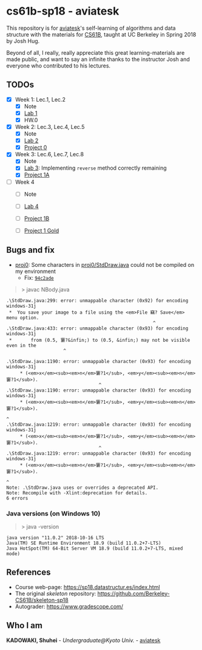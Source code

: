   
  
  
  
# cs61b-sp18 - aviatesk
  
  
This repository is for [aviatesk]'s self-learning of algorithms and data structure with the materials for [CS61B], taught at UC Berkeley in Spring 2018 by Josh Hug.
  
Beyond of all, I really, really appreciate this great learning-materials are made public, and want to say an infinite thanks to the instructor Josh and everyone who contributed to his lectures.
  
  
## TODOs
  
  
- [x] Week 1: Lec.1, Lec.2
    * [x] Note
    * [x] [Lab 1](./lab1 )
    * [x] HW.0
- [x] Week 2: Lec.3, Lec.4, Lec.5
    * [x] Note
    * [x] [Lab 2](./lab2 )
    * [x] [Project 0](./proj0 )
- [x] Week 3: Lec.6, Lec.7, Lec.8
    * [x] Note
    * [x] [Lab 3](./lab3 ): Implementing `reverse` method correctly remaining
    * [x] [Project 1A](./proj1a )
- [ ] Week 4
    * [ ] Note
    * [ ] [Lab 4](./lab4 )
    * [ ] [Project 1B](./proj1b )
    * [ ] [Project 1 Gold](./proj1b )
  
  
## Bugs and fix
  
  
- [proj0](./proj0 ): Some characters in [proj0/StdDraw.java](./proj0/StdDraw.java ) could not be compiled on my environment
    - Fix: [`94c2ade`](https://github.com/aviatesk/cs61b-sp18/commit/94c2adea81ea826b103303e4285a62a2ff790615 )
  
> \> javac NBody.java
  
```
.\StdDraw.java:299: error: unmappable character (0x92) for encoding windows-31j
 *  You save your image to a file using the <em>File 竊? Save</em> menu option.
                                                      ^
.\StdDraw.java:433: error: unmappable character (0x93) for encoding windows-31j
 *       from (0.5, 窶?&infin;) to (0.5, &infin;) may not be visible even in the
                     ^
  
.\StdDraw.java:1190: error: unmappable character (0x93) for encoding windows-31j
     * (<em>x</em><sub><em>n</em>窶?1</sub>, <em>y</em><sub><em>n</em>窶?1</sub>).
                                  ^
.\StdDraw.java:1190: error: unmappable character (0x93) for encoding windows-31j
     * (<em>x</em><sub><em>n</em>窶?1</sub>, <em>y</em><sub><em>n</em>窶?1</sub>).
                                                                      ^
.\StdDraw.java:1219: error: unmappable character (0x93) for encoding windows-31j
     * (<em>x</em><sub><em>n</em>窶?1</sub>, <em>y</em><sub><em>n</em>窶?1</sub>).
                                  ^
.\StdDraw.java:1219: error: unmappable character (0x93) for encoding windows-31j
     * (<em>x</em><sub><em>n</em>窶?1</sub>, <em>y</em><sub><em>n</em>窶?1</sub>).
                                                                      ^
Note: .\StdDraw.java uses or overrides a deprecated API.
Note: Recompile with -Xlint:deprecation for details.
6 errors
```
  
### Java versions (on Windows 10)
  
  
> \> java -version
  
```
java version "11.0.2" 2018-10-16 LTS
Java(TM) SE Runtime Environment 18.9 (build 11.0.2+7-LTS)
Java HotSpot(TM) 64-Bit Server VM 18.9 (build 11.0.2+7-LTS, mixed mode)
```
  
  
## References
  
  
- Course web-page: https://sp18.datastructur.es/index.html
- The original *skeleton* repository: https://github.com/Berkeley-CS61B/skeleton-sp18
- Autograder: https://www.gradescope.com/
  
  
## Who I am
  
  
**KADOWAKI, Shuhei** - *Undergraduate@Kyoto Univ.* - [aviatesk]
  
  
  
  
  
[aviatesk]: https://github.com/aviatesk
[CS61B]: https://sp18.datastructur.es/index.html
  